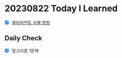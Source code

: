 # 20230822 Today I Learned
- [X] [클라이언트 식별 방법](../../web/client_identification.md)

## Daily Check
- [X] 알고리즘 1문제